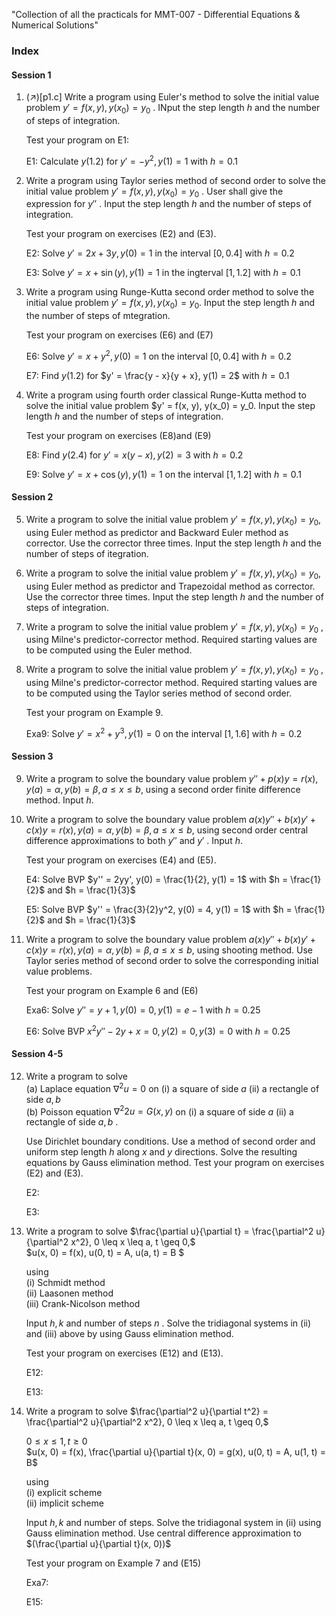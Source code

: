"Collection of all the practicals for MMT-007 - Differential Equations & Numerical Solutions" 

### Index
#### Session 1
1. (↗️)[p1.c] Write a program using Euler's method to solve the initial value problem $y' = f(x, y), y(x_0) = y_0$ . INput the step length $h$ and the number of steps of integration. 

    Test your program on E1:
    
    E1: Calculate $y(1.2)$ for $y' = -y^2, y(1) = 1$ with $h = 0.1$

2. Write a program using Taylor series method of second order to solve the initial value problem $y'= f(x, y), y(x_0) = y_0$ . User shall give the expression for $y''$ . Input the step length $h$ and the number of steps of integration.  

    Test your program on exercises (E2) and (E3).
      
    E2: Solve $y' = 2x + 3y, y(0) = 1$ in the interval $[0, 0.4]$ with $h = 0.2$
    
    E3: Solve $y' = x + \sin(y), y(1) = 1$ in the ingterval $[1, 1.2]$ with $h = 0.1$

3. Write a program using Runge-Kutta second order method to solve the initial value problem $y' = f(x, y), y(x_0) = y_0$. Input the step length $h$ and the number of
steps of mtegration. 

    Test your program on exercises (E6) and (E7)

    E6: Solve $y' = x + y^2, y(0) = 1$ on the interval $[0, 0.4]$ with $h = 0.2$

    E7: Find $y(1.2)$ for $y' = \frac{y - x}{y + x}, y(1) = 2$ with $h= 0.1$

4. Write a program using fourth order classical Runge-Kutta method to solve the initial value problem $y' = f(x, y), y(x_0) = y_0. Input the step length $h$ and the number of steps of integration. 

    Test your program on exercises (E8)and (E9)

    E8: Find $y(2.4)$ for $y' = x(y-x), y(2) = 3$ with $h=0.2$

    E9:  Solve $y' = x + \cos(y), y(1) = 1$ on the interval $[1, 1.2]$ with $h = 0.1$
#### Session 2
5. Write a program to solve the initial value problem $y' = f(x, y), y(x_0)= y_0$, using Euler method as predictor and Backward Euler method as corrector. Use the corrector three times. Input the step length $h$ and the number of steps of itegration.
6. Write a program to solve the initial value problem $y' = f(x, y), y(x_0)= y_0$, using Euler method as predictor and Trapezoidal method as corrector. Use the corrector three times. Input the step length $h$ and the number of steps of integration.
7. Write a program to solve the initial value problem $y' = f(x, y), y(x_0) = y_0$ , using Milne's predictor-corrector method. Required starting values are to be computed using the Euler method.
8. Write a program to solve the initial value problem $y' = f(x, y), y(x_0)= y_0$ , using Milne's predictor-corrector method. Required starting values are to be computed using the Taylor series method of second order.
    
    Test your program on Example 9.

    Exa9: Solve $y' = x^2 + y^3, y(1) = 0$ on the interval $[1, 1.6]$ with $h = 0.2$

#### Session 3
9. Write a program to solve the boundary value problem $y'' + p(x) y = r(x), y(a) = \alpha, y(b) = \beta, a \leq x \leq b$, using a second order finite difference method. Input $h$.

10. Write a program to solve the boundary value problem $a(x)y'' + b(x)y' +c(x)y = r(x), y(a) = \alpha , y(b) = \beta, a \leq x \leq b$, using second order central difference approximations to both $y''$ and $y'$ . Input $h$. 
    
    Test your program on exercises (E4) and (E5).

    E4: Solve BVP $y'' = 2yy', y(0) = \frac{1}{2}, y(1) = 1$ with $h = \frac{1}{2}$ and $h = \frac{1}{3}$

    E5: Solve BVP $y'' = \frac{3}{2}y^2, y(0) = 4, y(1) = 1$ with $h = \frac{1}{2}$ and $h = \frac{1}{3}$


11. Write a program to solve the boundary value problem $a(x)y'' + b(x)y' +c(x)y = r(x), y(a) = \alpha , y(b) = \beta, a \leq x \leq b$, using shooting method. Use Taylor series method of second order to solve the corresponding
initial value problems.
    
    Test your program on Example 6 and (E6)

    Exa6: Solve $y'' = y + 1, y(0) = 0, y(1) = e - 1$ with $h = 0.25$

    E6: Solve BVP $x^2y'' - 2y + x = 0, y(2) = 0, y(3) = 0$ with $h = 0.25$

#### Session 4-5
12. Write a program to solve  
(a) Laplace equation $\nabla^2 u = 0$ on (i) a square of side $a$ (ii) a rectangle of side $a, b$  
(b) Poisson equation $\nabla^2 2 u = G(x, y)$ on (i) a square of side $a$ (ii) a rectangle of side $a, b$ .

    Use Dirichlet boundary conditions. Use a method of second order and uniform step length $h$ along $x$ and $y$ directions. Solve the resulting equations by Gauss elimination method. Test your program on exercises (E2) and (E3).

    E2:

    E3:

13. Write a program to solve
    $\frac{\partial u}{\partial t} = \frac{\partial^2 u}{\partial^2 x^2}, 0 \leq x \leq a, t \geq 0,$  
    $u(x, 0) = f(x), u(0, t) = A, u(a, t) = B $

    using  
    (i) Schmidt method  
    (ii) Laasonen method  
    (iii) Crank-Nicolson method  

    Input $h, k$ and number of steps $n$ . Solve the tridiagonal systems in (ii) and (iii) above by using Gauss elimination method. 
    
    Test your program on exercises (E12) and (E13).

    E12:

    E13:


14. Write a program to solve
    $\frac{\partial^2 u}{\partial t^2} = \frac{\partial^2 u}{\partial^2 x^2}, 0 \leq x \leq a, t \geq 0,$

    $0 \leq x \leq 1, t \geq 0$  
    $u(x, 0) = f(x), \frac{\partial u}{\partial t}(x, 0) = g(x), u(0, t) = A, u(1, t) = B$


    using  
    (i) explicit scheme  
    (ii) implicit scheme  
    
    Input $h, k$ and number of steps. Solve the tridiagonal system in (ii) using Gauss elimination method. Use central difference approximation to $(\frac{\partial u}{\partial t}(x, 0))$
    
    Test your program on Example 7 and (E15)

    Exa7:

    E15: